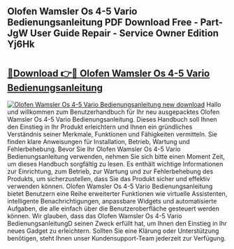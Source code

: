 ## Olofen Wamsler Os 4-5 Vario Bedienungsanleitung PDF Download Free - Part-JgW User Guide Repair - Service Owner Edition Yj6Hk

# <h2><a href="http://df3118.blite.top/?on=Olofen+Wamsler+Os+4-5+Vario+Bedienungsanleitung">🔗Download 👉🔴 Olofen Wamsler Os 4-5 Vario Bedienungsanleitung</a></h2>

[![Olofen Wamsler Os 4-5 Vario Bedienungsanleitung new download](https://i.imgur.com/lujVjoI.png)](http://df3118.blite.top/?on=Olofen+Wamsler+Os+4-5+Vario+Bedienungsanleitung)
Hallo und willkommen zum Benutzerhandbuch für Ihr neu ausgepacktes Olofen Wamsler Os 4-5 Vario Bedienungsanleitung. Dieses Handbuch soll Ihnen den Einstieg in Ihr Produkt erleichtern und Ihnen ein gründliches Verständnis seiner Merkmale, Funktionen und Fähigkeiten vermitteln. Sie finden klare Anweisungen für Installation, Betrieb, Wartung und Fehlerbehebung. Bevor Sie Ihr Olofen Wamsler Os 4-5 Vario Bedienungsanleitung verwenden, nehmen Sie sich bitte einen Moment Zeit, um dieses Handbuch sorgfältig zu lesen. Es enthält wichtige Informationen zur Einrichtung, zum Betrieb, zur Wartung und zur Fehlerbehebung des Produkts, um sicherzustellen, dass Sie das Produkt sicher und effektiv verwenden können. Olofen Wamsler Os 4-5 Vario Bedienungsanleitung bietet Benutzern eine Reihe erweiterter Funktionen wie virtuelle Assistenten, intelligente Benachrichtigungen, anpassbare Widgets und automatisierte Aufgaben, die alle einfach über die Benutzeroberfläche gesteuert werden können. Wir glauben, dass das Olofen Wamsler Os 4-5 Vario BedienungsanleitungD seinen Zweck erfüllt hat, um Ihnen den Einstieg in Ihr neues Gadget zu erleichtern. Sollten Sie eine Klärung oder Unterstützung benötigen, steht Ihnen unser Kundensupport-Team jederzeit zur Verfügung.
